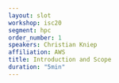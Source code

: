 ```yaml
---
layout: slot
workshop: isc20
segment: hpc
order_number: 1
speakers: Christian Kniep
affiliation: AWS
title: Introduction and Scope
duration: "5min"
---
```

